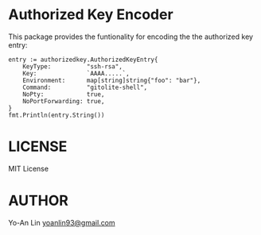 Authorized Key Encoder
======================

This package provides the funtionality for encoding the the authorized key entry:

```
entry := authorizedkey.AuthorizedKeyEntry{
    KeyType:          "ssh-rsa",
    Key:              `AAAA.....`,
    Environment:      map[string]string{"foo": "bar"},
    Command:          "gitolite-shell",
    NoPty:            true,
    NoPortForwarding: true,
}
fmt.Println(entry.String())
```


LICENSE
=======

MIT License

AUTHOR
=======

Yo-An Lin <yoanlin93@gmail.com>

